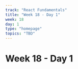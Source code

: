 ```yaml
---
track: "React Fundamentals"
title: "Week 18 - Day 1"
week: 18
day: 1
type: "homepage"
topics: "TBD"
---
```


# Week 18 - Day 1
